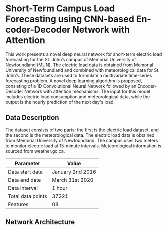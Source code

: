 # Short-Term Campus Load Forecasting using CNN-based En-coder-Decoder Network with Attention

This work presents a novel deep neural network for short-term electric load forecasting for the St. John’s campus of Memorial University of Newfoundland (MUN). The electric load data is obtained from Memorial University of Newfoundland and combined with meteorological data for St. John’s. These datasets are used to formulate a multivariate time-series forecasting problem. A novel deep learning algorithm is proposed, consisting of a 1D Convolutional Neural Network followed by an Encoder-Decoder Network with attention mechanisms. The input for this model includes electric load consumption and meteorological data, while the output is the hourly prediction of the next day's load.

## Data Description

The dataset consists of two parts: the first is the electric load dataset, and the second is the meteorological data. The electric load data is obtained from Memorial University of Newfoundland. The campus uses two meters to monitor electric load at 15-minute intervals. Meteorological information is sourced from weather.gc.ca.

| Parameter        | Value           | 
| ------------- |-------------| 
| Data start date      |January 2nd 2016 | 
| Data end date      |March 31st 2020      |   
| Data interval |1 hour    |    
| Total data points |37221   |    
|Features |08   |    

## Network Architecture
